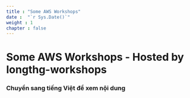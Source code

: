 ```yaml
---
title : "Some AWS Workshops"
date :  "`r Sys.Date()`" 
weight : 1 
chapter : false
---
```

# Some AWS Workshops - Hosted by longthg-workshops

### Chuyển sang tiếng Việt để xem nội dung